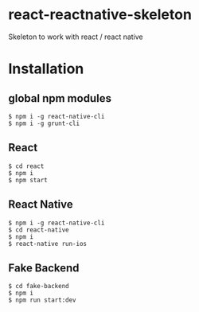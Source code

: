 # react-reactnative-skeleton
Skeleton to work with react / react native

# Installation

## global npm modules
	$ npm i -g react-native-cli
	$ npm i -g grunt-cli

## React
	$ cd react
	$ npm i
	$ npm start

## React Native
	$ npm i -g react-native-cli
	$ cd react-native
	$ npm i
	$ react-native run-ios 
	

## Fake Backend
	$ cd fake-backend
	$ npm i
	$ npm run start:dev
